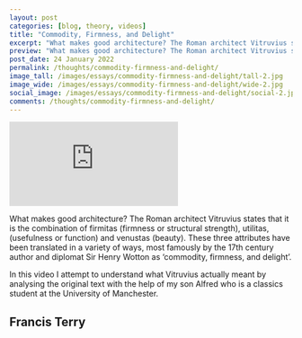 ```yaml
---
layout: post
categories: [blog, theory, videos]
title: "Commodity, Firmness, and Delight"
excerpt: "What makes good architecture? The Roman architect Vitruvius states that it is the combination of firmitas, utilitas, and venustas. In this video I attempt to understand what Vitruvius actually meant with the help of my son Alfred."
preview: "What makes good architecture? The Roman architect Vitruvius states that it is the combination of firmitas (firmness or structural strength), utilitas, (usefulness or function) and venustas (beauty). In this video I attempt to understand what Vitruvius actually meant by analysing the original text with the help of my son Alfred who is a classics student at the University of Manchester."
post_date: 24 January 2022
permalink: /thoughts/commodity-firmness-and-delight/
image_tall: /images/essays/commodity-firmness-and-delight/tall-2.jpg
image_wide: /images/essays/commodity-firmness-and-delight/wide-2.jpg
social_image: /images/essays/commodity-firmness-and-delight/social-2.jpg
comments: /thoughts/commodity-firmness-and-delight/
---
```


<div class="videoWrapper">
	<iframe src="https://www.youtube.com/embed/AyaBwMKy9-A" frameborder="0" allow="autoplay; encrypted-media" allowfullscreen></iframe>
</div> 

What makes good architecture? The Roman architect Vitruvius states that it is the combination of firmitas (firmness or structural strength), utilitas, (usefulness or function) and venustas (beauty). These three attributes have been translated in a variety of ways, most famously by the 17th century author and diplomat Sir Henry Wotton as ‘commodity, firmness, and delight’.

In this video I attempt to understand what Vitruvius actually meant by analysing the original text with the help of my son Alfred who is a classics student at the University of Manchester.

## Francis Terry<br/><br/>